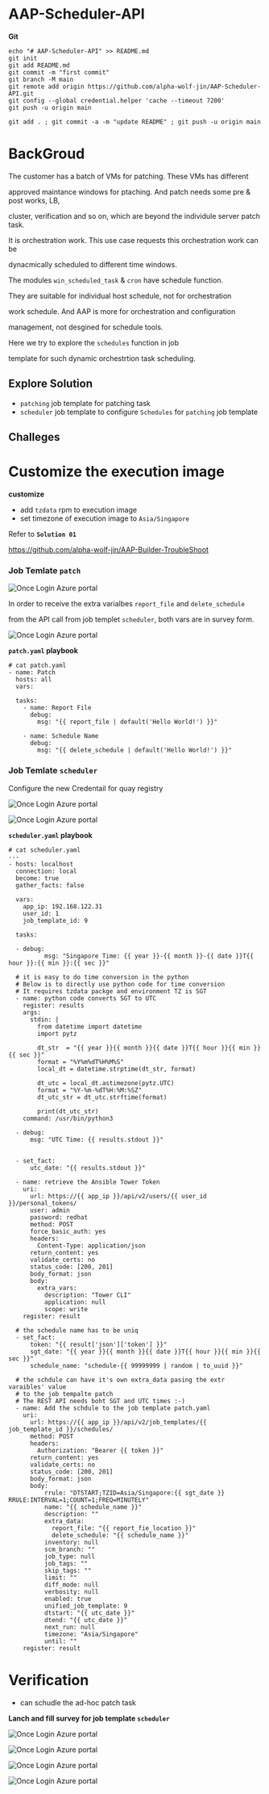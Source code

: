 # AAP-Scheduler-API

**Git**
```
echo "# AAP-Scheduler-API" >> README.md
git init
git add README.md
git commit -m "first commit"
git branch -M main
git remote add origin https://github.com/alpha-wolf-jin/AAP-Scheduler-API.git
git config --global credential.helper 'cache --timeout 7200'
git push -u origin main

git add . ; git commit -a -m "update README" ; git push -u origin main

```

# BackGroud

The customer has a batch of VMs for patching. These VMs has different 

approved maintance windows for ptaching. And patch needs some pre & post works, LB, 

cluster, verification and so on, which are beyond the individule server patch task. 

It is orchestration work. This use case requests this orchestration work can be 

dynacmically scheduled to different time windows.


The modules `win_scheduled_task` & `cron` have schedule function.

They are suitable for individual host schedule, not for orchestration 

work schedule. And AAP is more for orchestration and configuration

management, not desgined for schedule tools.


Here we try to explore the `schedules` function in job 

template for such dynamic orchestrtion task scheduling.



## Explore Solution

- `patching` job template for patching task
- `scheduler` job template to configure `Schedules` for `patching` job template 

## Challeges

# Customize the execution image

**customize**
- add `tzdata` rpm to execution image
- set timezone of execution image to `Asia/Singapore`

Refer to **`Solution 01`**

https://github.com/alpha-wolf-jin/AAP-Builder-TroubleShoot


### Job Temlate `patch`


![Once Login Azure portal](images/scheduler-01.png)

In order to receive the extra varialbes `report_file` and `delete_schedule`

from the API call from job templet `scheduler`, both vars are in survey form.

![Once Login Azure portal](images/scheduler-02.png)


**`patch.yaml` playbook**
```
# cat patch.yaml 
- name: Patch
  hosts: all
  vars:

  tasks:
    - name: Report File
      debug:
        msg: "{{ report_file | default('Hello World!') }}"

    - name: Schedule Name
      debug:
        msg: "{{ delete_schedule | default('Hello World!') }}"
```

### Job Temlate `scheduler`

Configure the new Credentail for quay registry

![Once Login Azure portal](images/scheduler-03.png)


![Once Login Azure portal](images/scheduler-04.png)


**`scheduler.yaml` playbook**
```
# cat scheduler.yaml
---
- hosts: localhost
  connection: local
  become: true
  gather_facts: false

  vars:
    app_ip: 192.168.122.31
    user_id: 1
    job_template_id: 9

  tasks:
 
  - debug:
          msg: "Singapore Time: {{ year }}-{{ month }}-{{ date }}T{{ hour }}:{{ min }}:{{ sec }}"

  # it is easy to do time conversion in the python
  # Below is to directly use python code for time conversion
  # It requires tzdata packge and environment TZ is SGT
  - name: python code converts SGT to UTC
    register: results
    args:
      stdin: |
        from datetime import datetime
        import pytz

        dt_str  = "{{ year }}{{ month }}{{ date }}T{{ hour }}{{ min }}{{ sec }}"
        format = "%Y%m%dT%H%M%S"
        local_dt = datetime.strptime(dt_str, format)

        dt_utc = local_dt.astimezone(pytz.UTC)
        format = "%Y-%m-%dT%H:%M:%SZ"
        dt_utc_str = dt_utc.strftime(format)

        print(dt_utc_str)     
    command: /usr/bin/python3

  - debug:
      msg: "UTC Time: {{ results.stdout }}"


  - set_fact:
      utc_date: "{{ results.stdout }}"

  - name: retrieve the Ansible Tower Token
    uri:
      url: https://{{ app_ip }}/api/v2/users/{{ user_id }}/personal_tokens/
      user: admin
      password: redhat
      method: POST
      force_basic_auth: yes
      headers:
        Content-Type: application/json
      return_content: yes
      validate_certs: no
      status_code: [200, 201]
      body_format: json
      body:
        extra_vars:
          description: "Tower CLI"
          application: null
          scope: write
    register: result

  # the schedule name has to be uniq
  - set_fact:
      token: "{{ result['json']['token'] }}"
      sgt_date: "{{ year }}{{ month }}{{ date }}T{{ hour }}{{ min }}{{ sec }}"
      schedule_name: "schedule-{{ 99999999 | random | to_uuid }}"

  # the schdule can have it's own extra_data pasing the extr varaibles' value
  # to the job tempalte patch
  # The REST API needs boht SGT and UTC times :-)
  - name: Add the schdule to the job template patch.yaml
    uri:
      url: https://{{ app_ip }}/api/v2/job_templates/{{ job_template_id }}/schedules/
      method: POST
      headers:
        Authorization: "Bearer {{ token }}" 
      return_content: yes
      validate_certs: no
      status_code: [200, 201]
      body_format: json
      body:
          rrule: "DTSTART;TZID=Asia/Singapore:{{ sgt_date }} RRULE:INTERVAL=1;COUNT=1;FREQ=MINUTELY"
          name: "{{ schedule_name }}"
          description: ""
          extra_data: 
            report_file: "{{ report_fie_location }}"
            delete_schedule: "{{ schedule_name }}"
          inventory: null
          scm_branch: ""
          job_type: null
          job_tags: ""
          skip_tags: ""
          limit: ""
          diff_mode: null
          verbosity: null
          enabled: true
          unified_job_template: 9
          dtstart: "{{ utc_date }}"
          dtend: "{{ utc_date }}"
          next_run: null
          timezone: "Asia/Singapore"
          until: ""
    register: result

```

# Verification

- can schudle the ad-hoc patch task


**Lanch and fill survey for job template `scheduler`**

![Once Login Azure portal](images/scheduler-05.png)


![Once Login Azure portal](images/scheduler-06.png)


![Once Login Azure portal](images/scheduler-05.png)

![Once Login Azure portal](images/scheduler-05.png)

